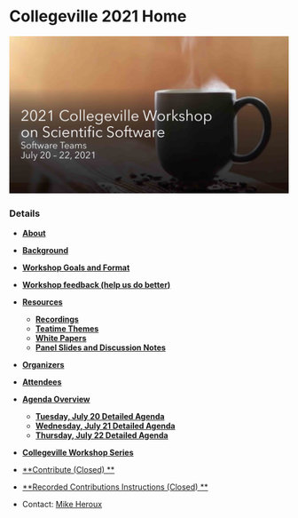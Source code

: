 
# Collegeville 2021 Home

![](assets/Collegeville21WorkshopIcon.jpg)


### Details
- [**About**](About.md)
- [**Background**](Background.md)
- [**Workshop Goals and Format**](GoalsFormat.md)

- [**Workshop feedback (help us do better)**](https://forms.gle/DuR7K2LsiPogYfk4A)

- [**Resources**](Resources.md)
  - [**Recordings**](WorkshopResources/Recordings/RecordingList.md)
  - [**Teatime Themes**](WorkshopResources/TeatimeThemes/TeatimeThemeList.md)
  - [**White Papers**](WorkshopResources/WhitePapers/WhitePaperList.md)
  - [**Panel Slides and Discussion Notes**](WorkshopResources/WorkshopSlidesNotes/WorkshopSlidesNotesList.md)

- [**Organizers**](Organizers.md)
- [**Attendees**](Attendees.md)

- [**Agenda Overview**](Agenda.md)
  - [**Tuesday, July 20 Detailed Agenda**](Agenda-Day-1.md)
  - [**Wednesday, July 21 Detailed Agenda**](Agenda-Day-2.md)
  - [**Thursday, July 22 Detailed Agenda**](Agenda-Day-3.md)

- [**Collegeville Workshop Series**](https://collegeville.github.io/Workshops/)

- [**Contribute (Closed) **](Contribute.md)
- [**Recorded Contributions Instructions (Closed) **](WorkshopResources/Recordings/Instructions.md)



- Contact: [Mike Heroux](https://maherou.github.io)
